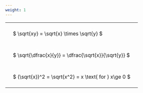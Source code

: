 ```yaml
---
weight: 1
---
```


<style type="text/css">
#T_6b519 th.col_heading {
  text-align: left;
  font-size: 1em;
}
#T_6b519 td {
  text-align: left;
  font-size: 1em;
  padding: 1.5em;
}
</style>
<table id="T_6b519">
  <thead>
  </thead>
  <tbody>
    <tr>
      <td id="T_6b519_row0_col0" class="data row0 col0" >$ \sqrt{xy} = \sqrt{x} \times \sqrt{y} $</td>
    </tr>
    <tr>
      <td id="T_6b519_row1_col0" class="data row1 col0" >$ \sqrt{\dfrac{x}{y}} = \dfrac{\sqrt{x}}{\sqrt{y}} $</td>
    </tr>
    <tr>
      <td id="T_6b519_row2_col0" class="data row2 col0" >$ (\sqrt{x})^2 = \sqrt{x^2} = x \text{ for } x\ge 0 $</td>
    </tr>
  </tbody>
</table>
